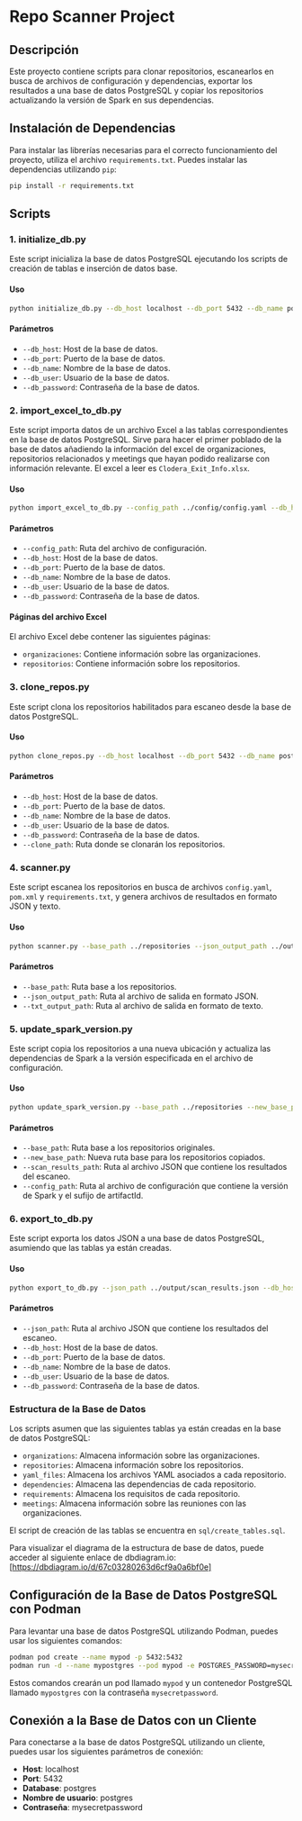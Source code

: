 # Repo Scanner Project

## Descripción

Este proyecto contiene scripts para clonar repositorios, escanearlos en busca de archivos de configuración y dependencias, exportar los resultados a una base de datos PostgreSQL y copiar los repositorios actualizando la versión de Spark en sus dependencias.

## Instalación de Dependencias

Para instalar las librerías necesarias para el correcto funcionamiento del proyecto, utiliza el archivo `requirements.txt`. Puedes instalar las dependencias utilizando `pip`:

```bash
pip install -r requirements.txt
```

## Scripts

### 1. initialize_db.py

Este script inicializa la base de datos PostgreSQL ejecutando los scripts de creación de tablas e inserción de datos base.

#### Uso

```bash
python initialize_db.py --db_host localhost --db_port 5432 --db_name postgres --db_user postgres --db_password mysecretpassword
```

#### Parámetros

- `--db_host`: Host de la base de datos.
- `--db_port`: Puerto de la base de datos.
- `--db_name`: Nombre de la base de datos.
- `--db_user`: Usuario de la base de datos.
- `--db_password`: Contraseña de la base de datos.

### 2. import_excel_to_db.py

Este script importa datos de un archivo Excel a las tablas correspondientes en la base de datos PostgreSQL. Sirve para hacer el primer poblado de la base de datos añadiendo la información del excel de organizaciones, repositorios relacionados y meetings que hayan podido realizarse con información relevante. El excel a leer es `Clodera_Exit_Info.xlsx`. 

#### Uso

```bash
python import_excel_to_db.py --config_path ../config/config.yaml --db_host localhost --db_port 5432 --db_name postgres --db_user postgres --db_password mysecretpassword
```

#### Parámetros

- `--config_path`: Ruta del archivo de configuración.
- `--db_host`: Host de la base de datos.
- `--db_port`: Puerto de la base de datos.
- `--db_name`: Nombre de la base de datos.
- `--db_user`: Usuario de la base de datos.
- `--db_password`: Contraseña de la base de datos.

#### Páginas del archivo Excel

El archivo Excel debe contener las siguientes páginas:

- `organizaciones`: Contiene información sobre las organizaciones.
- `repositorios`: Contiene información sobre los repositorios.


### 3. clone_repos.py

Este script clona los repositorios habilitados para escaneo desde la base de datos PostgreSQL.

#### Uso

```bash
python clone_repos.py --db_host localhost --db_port 5432 --db_name postgres --db_user postgres --db_password mysecretpassword  --clone_path ../repositories
```

#### Parámetros

- `--db_host`: Host de la base de datos.
- `--db_port`: Puerto de la base de datos.
- `--db_name`: Nombre de la base de datos.
- `--db_user`: Usuario de la base de datos.
- `--db_password`: Contraseña de la base de datos.
- `--clone_path`: Ruta donde se clonarán los repositorios.

### 4. scanner.py

Este script escanea los repositorios en busca de archivos `config.yaml`, `pom.xml` y `requirements.txt`, y genera archivos de resultados en formato JSON y texto.

#### Uso

```bash
python scanner.py --base_path ../repositories --json_output_path ../output/scan_results.json --txt_output_path ../output/scan_results.txt
```

#### Parámetros

- `--base_path`: Ruta base a los repositorios.
- `--json_output_path`: Ruta al archivo de salida en formato JSON.
- `--txt_output_path`: Ruta al archivo de salida en formato de texto.

### 5. update_spark_version.py

Este script copia los repositorios a una nueva ubicación y actualiza las dependencias de Spark a la versión especificada en el archivo de configuración.

#### Uso

```bash
python update_spark_version.py --base_path ../repositories --new_base_path ../updated_repositories --scan_results_path ../output/scan_results.json --config_path ../config/config.yaml
```

#### Parámetros

- `--base_path`: Ruta base a los repositorios originales.
- `--new_base_path`: Nueva ruta base para los repositorios copiados.
- `--scan_results_path`: Ruta al archivo JSON que contiene los resultados del escaneo.
- `--config_path`: Ruta al archivo de configuración que contiene la versión de Spark y el sufijo de artifactId.

### 6. export_to_db.py

Este script exporta los datos JSON a una base de datos PostgreSQL, asumiendo que las tablas ya están creadas.

#### Uso

```bash
python export_to_db.py --json_path ../output/scan_results.json --db_host localhost --db_port 5432 --db_name postgres --db_user postgres --db_password mysecretpassword
```

#### Parámetros

- `--json_path`: Ruta al archivo JSON que contiene los resultados del escaneo.
- `--db_host`: Host de la base de datos.
- `--db_port`: Puerto de la base de datos.
- `--db_name`: Nombre de la base de datos.
- `--db_user`: Usuario de la base de datos.
- `--db_password`: Contraseña de la base de datos.

### Estructura de la Base de Datos

Los scripts asumen que las siguientes tablas ya están creadas en la base de datos PostgreSQL:

- `organizations`: Almacena información sobre las organizaciones.
- `repositories`: Almacena información sobre los repositorios.
- `yaml_files`: Almacena los archivos YAML asociados a cada repositorio.
- `dependencies`: Almacena las dependencias de cada repositorio.
- `requirements`: Almacena los requisitos de cada repositorio.
- `meetings`: Almacena información sobre las reuniones con las organizaciones.

El script de creación de las tablas se encuentra en `sql/create_tables.sql`.

Para visualizar el diagrama de la estructura de base de datos, puede acceder al siguiente enlace de dbdiagram.io: [https://dbdiagram.io/d/67c03280263d6cf9a0a6bf0e]

## Configuración de la Base de Datos PostgreSQL con Podman

Para levantar una base de datos PostgreSQL utilizando Podman, puedes usar los siguientes comandos:

```bash
podman pod create --name mypod -p 5432:5432
podman run -d --name mypostgres --pod mypod -e POSTGRES_PASSWORD=mysecretpassword postgres:latest
```

Estos comandos crearán un pod llamado `mypod` y un contenedor PostgreSQL llamado `mypostgres` con la contraseña `mysecretpassword`.

## Conexión a la Base de Datos con un Cliente

Para conectarse a la base de datos PostgreSQL utilizando un cliente, puedes usar los siguientes parámetros de conexión:

- **Host**: localhost
- **Port**: 5432
- **Database**: postgres
- **Nombre de usuario**: postgres
- **Contraseña**: mysecretpassword
